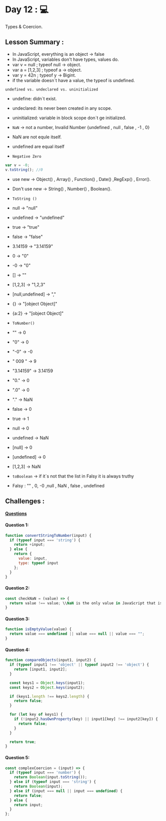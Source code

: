 # Day 12 : 💻

Types & Coercion.

## Lesson Summary :

- In JavaScript, everything is an object  -> false
- In JavaScript, variables don't have types, values do.
- var v = null ; typeof null -> object.
- var a = [1,2,3] ; typeof a -> object.
- var y = 42n ; typeof y -> Bigint.
- if the variable doesn`t have a value, the typeof is undefined.

`undefined vs. undeclared vs. uninitialized`
- undefine: didn`t exist.
- undeclared: its never been created in any scope.
- uninitialized: variable in block scope  don`t ge initialized.

- `NaN` -> not a number,
Invalid Number
 {undefined , null ,  false , -1 , 0}
- NaN are not equle itself.
- undefined are equal itself

- `Negative Zero`
```javascript
var v = -0;
v.toString(); //0
```
- use new -> Object() , Array() , Function() , Date() ,RegExp() , Error().
- Don't use new -> String() , Number() , Boolean().

- `ToString ()`
- null  -> "null"
- undefined -> "undefined"
- true -> "true"
- false -> "false"
- 3.14159 -> "3.14159"
- 0 -> "0"
- -0 ->  "0"
- [] -> ""
- [1,2,3] -> "1,2,3"
- [null,undefined] ->  ","
- {} -> "[object Object]"
- {a:2} -> "[object Object]"

- `ToNumber()`
- "" -> 0
- "0" -> 0
- "-0" -> -0
- " 009 " -> 9
- "3.14159" -> 3.14159
- "0." -> 0
- ".0" -> 0
- "." -> NaN
- false -> 0
- true -> 1
- null -> 0
- undefined -> NaN
- [null] -> 0
- [undefined] -> 0
- [1,2,3] -> NaN

- `toBoolean` ->  if it`s not that the list in Falsy it is always truthy
- Falsy : "" , 0, -0 ,null , NaN , false , undefined

## Challenges :
#### [Questions](https://github.com/orjwan-alrajaby/gsg-expressjs-backend-training-2023/blob/146299d463da8ad3a5dfeb926ad8153c2c6a11bd/learning-sprint-1/week3-day1-tasks/tasks.md)

#### Question 1:

```javascript
function convertStringToNumber(input) {
  if (typeof input === 'string') {
    return +input;
  } else {
    return {
      value: input,
      type: typeof input
    };
  }
}
```

#### Question 2:

```javascript
const checkNaN = (value) => {
  return value !== value; \\NaN is the only value in JavaScript that is not equal to itself
}
```

#### Question 3:

```javascript
function isEmptyValue(value) {
  return value === undefined || value === null || value === "";
}
```

#### Question 4:

```javascript
function compareObjects(input1, input2) {
  if (typeof input1 !== 'object' || typeof input2 !== 'object') {
    return [input1, input2];
  }

  const keys1 = Object.keys(input1);
  const keys2 = Object.keys(input2);

  if (keys1.length !== keys2.length) {
    return false;
  }

  for (let key of keys1) {
    if (!input2.hasOwnProperty(key) || input1[key] !== input2[key]) {
      return false;
    }
  }

  return true;
}
```

#### Question 5:

```javascript
const complexCoercion = (input) => {
  if (typeof input === 'number') {
    return Boolean(input.toString());
  } else if (typeof input === 'string') {
    return Boolean(input);
  } else if (input === null || input === undefined) {
    return false;
  } else {
    return input;
  }
};
```









